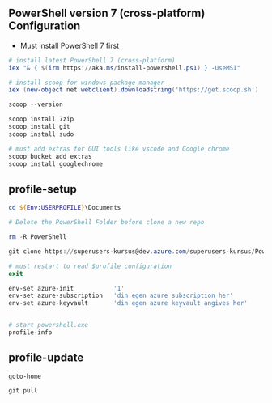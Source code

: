 ## PowerShell version 7 (cross-platform) Configuration


- Must install PowerShell 7 first

```powershell
# install latest PowerShell 7 (cross-platform)
iex "& { $(irm https://aka.ms/install-powershell.ps1) } -UseMSI"

# install scoop for windows package manager
iex (new-object net.webclient).downloadstring('https://get.scoop.sh')

scoop --version 

scoop install 7zip 
scoop install git 
scoop install sudo 

# must add extras for GUI tools like vscode and Google chrome 
scoop bucket add extras
scoop install googlechrome
```

## profile-setup

```powershell
cd ${Env:USERPROFILE}\Documents

# Delete the PowerShell Folder before clone a new repo

rm -R PowerShell

git clone https://superusers-kursus@dev.azure.com/superusers-kursus/PowerShell/_git/PowerShell

# must restart to read $profile configuration
exit

env-set azure-init           '1'
env-set azure-subscription   'din egen azure subscription her'
env-set azure-keyvault       'din egen azure keyvault angives her' 


# start powershell.exe 
profile-info
```


## profile-update

```
goto-home

git pull
```




